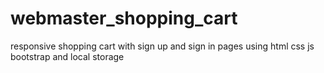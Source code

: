 # webmaster_shopping_cart
responsive shopping cart with sign up and sign in pages using html css js bootstrap and local storage
